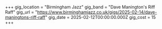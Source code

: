 +++
gig_location = "Birmingham Jazz"
gig_band = "Dave Manington's Riff Raff"
gig_url = "https://www.birminghamjazz.co.uk/gigs/2025-02-14/dave-maningtons-riff-raff"
gig_date = 2025-02-12T00:00:00.000Z
gig_cost = 15
+++

